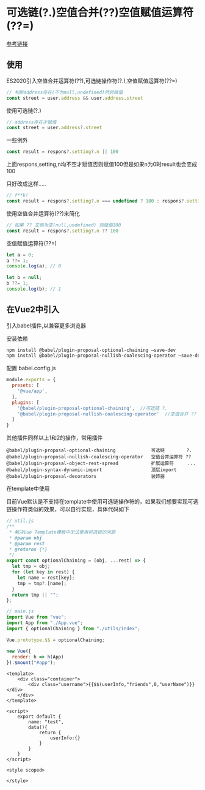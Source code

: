 # 可选链(?.)空值合并(??)空值赋值运算符(??=)

[参考链接](https://yxxme.com/vue2-using-js-optional-chain-operator-and-null-merge-operator)



## 使用

ES2020引入空值合并运算符(??),可选链操作符(?.),空值赋值运算符(??=)

```js
// 判断address存在(不为null,undefined)然后赋值
const street = user.address && user.address.street
```

使用可选链(?.)

```js
// address存在才赋值
const street = user.address?.street
```

一些例外

```js
const result = respons?.setting?.n || 100
```

上面respons,setting,n均不空才赋值否则赋值100但是如果n为0时result也会变成100

只好改成这样.....

```js
// f**k!
const result = respons?.setting?.n === undefined ? 100 : respons?.setting?.n
```

使用空值合并运算符(??)来简化

```js
// 如果 ?? 左侧为空(null,undefined) 则赋值100
const result = respons?.setting?.n ?? 100
```



空值赋值运算符(??=)

```js
let a = 0;
a ??= 1;
console.log(a); // 0
 
let b = null;
b ??= 1;
console.log(b); // 1
```



## 在Vue2中引入

引入babel插件,以兼容更多浏览器

安装依赖

```sh
npm install @babel/plugin-proposal-optional-chaining –save-dev
npm install @babel/plugin-proposal-nullish-coalescing-operator –save-dev
```



配置 babel.config.js

```js
module.exports = {
  presets: [
    '@vue/app',
  ],
  plugins: [
    '@babel/plugin-proposal-optional-chaining',  //可选链 ?.
    '@babel/plugin-proposal-nullish-coalescing-operator'  //空值合并 ??
  ]
}
```

其他插件同样以上1和2的操作，常用插件

```
@babel/plugin-proposal-optional-chaining             可选链        ?.
@babel/plugin-proposal-nullish-coalescing-operator   空值合并运算符 ??
@babel/plugin-proposal-object-rest-spread            扩展运算符     ...
@babel/plugin-syntax-dynamic-import                  顶层import
@babel/plugin-proposal-decorators                    装饰器 
```



在template中使用

目前Vue默认是不支持在template中使用可选链操作符的，如果我们想要实现可选链操作符类似的效果，可以自行实现，具体代码如下

```js
// util.js
/**
 * 解决Vue Template模板中无法使用可选链的问题
 * @param obj
 * @param rest
 * @returns {*}
 */
export const optionalChaining = (obj, ...rest) => {
  let tmp = obj;
  for (let key in rest) {
    let name = rest[key];
    tmp = tmp?.[name];
  }
  return tmp || "";
};
```

```js
// main.js
import Vue from "vue";
import App from "./App.vue";
import { optionalChaining } from "./utils/index";
 
Vue.prototype.$$ = optionalChaining;
 
new Vue({
  render: h => h(App)
}).$mount("#app");
```



```vue
<template>
    <div class="container">
        <div class="username">{{$$(userInfo,"friends",0,"userName")}}</div>
    </div>
</template>
 
<script>
    export default {
        name: "test",
        data(){
            return {
                userInfo:{}
            }
        }
    }
</script>
 
<style scoped>
 
</style>
```

